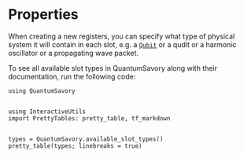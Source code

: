 # Properties


When creating a new registers, you can specify what type of physical system it will contain in each slot,
e.g. a [`Qubit`](@ref) or a qudit or a harmonic oscillator or a propagating wave packet.


To see all available slot types in QuantumSavory along with their documentation, run the following code:


```@example
using QuantumSavory


using InteractiveUtils
import PrettyTables: pretty_table, tf_markdown


types = QuantumSavory.available_slot_types()
pretty_table(types; linebreaks = true)
```